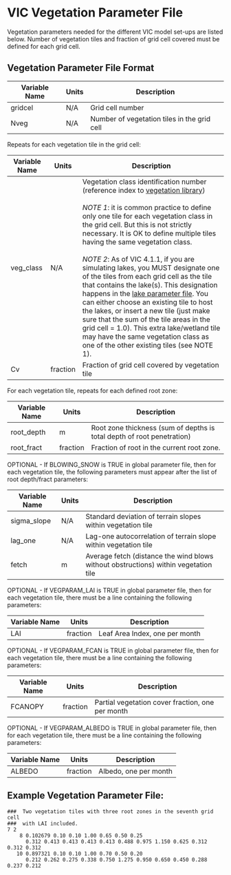# VIC Vegetation Parameter File

Vegetation parameters needed for the different VIC model set-ups are listed below. Number of vegetation tiles and fraction of grid cell covered must be defined for each grid cell.

## Vegetation Parameter File Format

| Variable Name     | Units     | Description                                   |
|---------------    |-------    |---------------------------------------------  |
| gridcel           | N/A       | Grid cell number                              |
| Nveg              | N/A       | Number of vegetation tiles in the grid cell   |

Repeats for each vegetation tile in the grid cell:

| Variable Name   | Units     | Description                                                                                                                                                                                                                                                                                                                                                                                                                                                                                                                                                     |
|---------------  |---------- |---------------------------------------------------------------------------------------------------------------------------------------------------------------------------------------------------------------------------------------------------------------------------------------------------------------------------------------------------------------------------------------------------------------------------------------------------------------------------------------------------------------------------------------------------------------  |
| veg_class       | N/A       | Vegetation class identification number (reference index to [vegetation library](VegLib.md)) <br><br>*NOTE 1*: it is common practice to define only one tile for each vegetation class in the grid cell. But this is not strictly necessary. It is OK to define multiple tiles having the same vegetation class. <br><br>*NOTE 2*: As of VIC 4.1.1, if you are simulating lakes, you MUST designate one of the tiles from each grid cell as the tile that contains the lake(s). This designation happens in the [lake parameter file](LakeParam.md). You can either choose an existing tile to host the lakes, or insert a new tile (just make sure that the sum of the tile areas in the grid cell = 1.0). This extra lake/wetland tile may have the same vegetation class as one of the other existing tiles (see NOTE 1).   |
| Cv              | fraction  | Fraction of grid cell covered by vegetation tile                                                                                                                                                                                                                                                                                                                                                                                                                                                                                                                |

For each vegetation tile, repeats for each defined root zone:

| Variable Name   | Units     | Description                                                             |
|---------------  |---------- |------------------------------------------------------------------------ |
| root_depth      | m         | Root zone thickness (sum of depths is total depth of root penetration)  |
| root_fract      | fraction  | Fraction of root in the current root zone.                              |

OPTIONAL - If BLOWING_SNOW is TRUE in global parameter file, then for each vegetation tile, the following parameters must appear after the list of root depth/fract parameters:

| Variable Name   | Units   | Description                                                                           |
|---------------  |-------  |-------------------------------------------------------------------------------------  |
| sigma_slope     | N/A     | Standard deviation of terrain slopes within vegetation tile                           |
| lag_one         | N/A     | Lag-one autocorrelation of terrain slope within vegetation tile                       |
| fetch           | m       | Average fetch (distance the wind blows without obstructions) within vegetation tile   |

OPTIONAL - If VEGPARAM_LAI is TRUE in global parameter file, then for each vegetation tile, there must be a line containing the following parameters:

| Variable Name   | Units     | Description                     |
|---------------  |---------- |-------------------------------- |
| LAI             | fraction  | Leaf Area Index, one per month  |

OPTIONAL - If VEGPARAM_FCAN is TRUE in global parameter file, then for each vegetation tile, there must be a line containing the following parameters:

| Variable Name   | Units     | Description                                       |
|---------------  |---------- |-------------------------------------------------- |
| FCANOPY         | fraction  | Partial vegetation cover fraction, one per month  |

OPTIONAL - If VEGPARAM_ALBEDO is TRUE in global parameter file, then for each vegetation tile, there must be a line containing the following parameters:

| Variable Name | Units    | Description           |
|---------------|----------|-----------------------|
| ALBEDO        | fraction | Albedo, one per month |

## Example Vegetation Parameter File:

    ###  Two vegetation tiles with three root zones in the seventh grid cell
    ###  with LAI included.
    7 2
        8 0.102679 0.10 0.10 1.00 0.65 0.50 0.25
          0.312 0.413 0.413 0.413 0.413 0.488 0.975 1.150 0.625 0.312 0.312 0.312
       10 0.897321 0.10 0.10 1.00 0.70 0.50 0.20
          0.212 0.262 0.275 0.338 0.750 1.275 0.950 0.650 0.450 0.288 0.237 0.212
